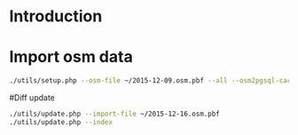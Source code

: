 # Introduction

# Import osm data

```bash
./utils/setup.php --osm-file ~/2015-12-09.osm.pbf --all --osm2pgsql-cache 18000 2>&1 | tee setup.log
```

#Diff update

```bash
./utils/update.php --import-file ~/2015-12-16.osm.pbf
./utils/update.php --index
```
